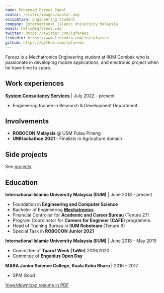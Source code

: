 ```yaml
---
name: Muhammad Fareez Iqmal
avatar: /static/images/avatar.png
occupation: Engineering Student
company: International Islamic University Malaysia
email: hello@iqfareez.com
twitter: https://twitter.com/iqfareez
linkedin: https://www.linkedin.com/in/iqfareez
github: https://github.com/iqfareez
---
```


Fareez is a Mechatronics Engineering student at IIUM Gombak who is passionate in developing mobile applications, and electronic project when he have time to spare.

## Work experiences

[**System Consultancy Services**](http://www.scs.my/) | July 2022 - present

- Engineering trainee in Research & Development Department.

## Involvements

- **ROBOCON Malaysia** @ USM Pulau Pinang
- **UMHackathon 2021** - Finalists in Agriculture domain

## Side projects

See [projects](../projects)

## Education

**International Islamic University Malaysia (IIUM)** | June 2018 - present

- Foundation in **Engineering and Computer Science**
- Bachelor of Engineering [**Mechatronics**](https://www.mtu.edu/mechatronics/what-is/)
- Financial Controller for **Academic and Career Bureau** (Tenure 27)
- Program Coordinator for **Careers for Engineer (CAFE)** programme.
- Head of Training Bureau in **IIUM Roboteam** (Tenure 9)
- Special Task in **ROBOCON Junior 2021**

**International Islamic University Malaysia (IIUM)** | June 2018 - May 2019

- Committee of **Taaruf Week (TaWe)** 2019/2020
- Commitee of **Engenius Open Day**

**MARA Junior Science College, Kuala Kubu Bharu** | 2016 - 2017

- SPM Good

[View/download resume in PDF](../resume)
